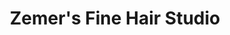---
title: "Zemer's Fine Hair Studio"
url: /grand-junction/zemers-fine-hair-studio/
shop: hairdresser
---